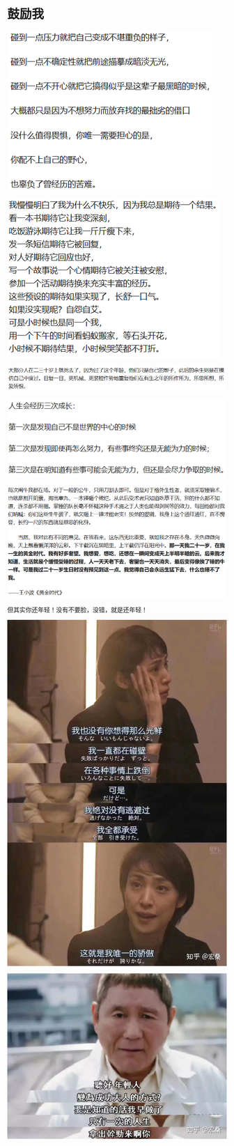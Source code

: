 # 鼓励我

![&#x662F;&#x6211;](.gitbook/assets/tu-pian-%20%2820%29.png)

![&#x6CA1;&#x6709;&#x4EFB;&#x4F55;&#x8D44;&#x672C;&#x4E0D;&#x671F;&#x5F85;&#x4E00;&#x4E2A;&#x7ED3;&#x679C;](.gitbook/assets/tu-pian-%20%2815%29.png)

![25&#x5C81;&#x5C31;&#x5F00;&#x59CB;&#x89C9;&#x5F97;&#x81EA;&#x5DF1;&#x8001;&#x4E86;](.gitbook/assets/tu-pian-%20%2821%29.png)

![&#x6211;&#x8FD8;&#x5728;&#x7B2C;&#x4E8C;&#x4E2A;&#x9636;&#x6BB5;](.gitbook/assets/tu-pian-%20%2814%29.png)

![&#x559C;&#x6B22;&#x9752;&#x4F60;2&#x5973;&#x5B69;&#x4EEC;&#x7684;&#x90A3;&#x80A1;&#x51B2;&#x52B2;&#xFF0C;&#x611F;&#x89C9;&#x81EA;&#x5DF1;&#x4EE5;&#x524D;&#x4E5F;&#x6709;&#x3002;&#x5176;&#x5B9E;&#x6211;&#x548C;&#x5979;&#x4EEC;&#x5E74;&#x9F84;&#x5DEE;&#x4E0D;&#x591A;&#x3002;&#x5374;&#x7ECF;&#x5E38;&#x611F;&#x89C9;&#x81EA;&#x5DF1;&#x5DF2;&#x7ECF;&#x88AB;&#x9524;&#x4E86;&#x3002;](.gitbook/assets/tu-pian-%20%2817%29.png)

但其实你还年轻！没有不要脸，没错，就是还年轻！

![&#x6CEA;&#x5D29;&#xFF0C;&#x4E3A;&#x4EC0;&#x4E48;&#x4F60;&#x505A;&#x4E0D;&#x5230;](.gitbook/assets/tu-pian-%20%2818%29.png)

![&#x6CA1;&#x6709;&#x6240;&#x8C13;&#x5927;&#x4EBA;&#x7684;&#x6807;&#x6746;&#xFF0C;&#x8981;&#x6B63;&#x89C6;&#x81EA;&#x5DF1;&#x7684;&#x60F3;&#x6CD5;](.gitbook/assets/tu-pian-%20%2816%29.png)

